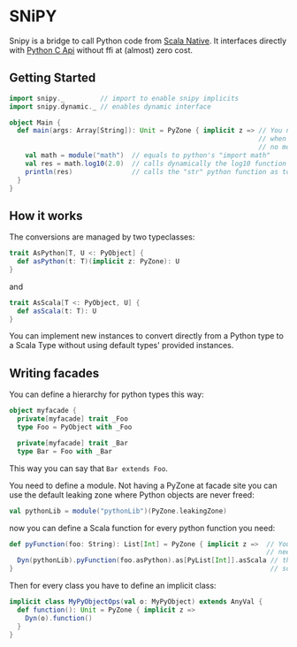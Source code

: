 # SNiPY
Snipy is a bridge to call Python code from [Scala Native](https://scala-native.org).
It interfaces directly with [Python C Api](https://docs.python.org/3.7/c-api/index.html) without ffi at (almost) zero cost.

## Getting Started

```scala
import snipy._         // import to enable snipy implicits
import snipy.dynamic._ // enables dynamic interface

object Main {
  def main(args: Array[String]): Unit = PyZone { implicit z => // You need to wrap Python call in a PyZone
                                                               // when zone block ends every PyObject is
                                                               // no more usable
    val math = module("math")  // equals to python's "import math"
    val res = math.log10(2.0)  // calls dynamically the log10 function passing a Double converted to PyObject
    println(res)               // calls the "str" python function as toString.
  }
}
```

## How it works
The conversions are managed by two typeclasses:
```scala
trait AsPython[T, U <: PyObject] {
  def asPython(t: T)(implicit z: PyZone): U
}
```
and
```scala
trait AsScala[T <: PyObject, U] {
  def asScala(t: T): U
}
```
You can implement new instances to convert directly from a Python type to a Scala Type without using default types' provided instances.

## Writing facades
You can define a hierarchy for python types this way:
```scala
object myfacade {
  private[myfacade] trait _Foo
  type Foo = PyObject with _Foo

  private[myfacade] trait _Bar
  type Bar = Foo with _Bar
```
This way you can say that `Bar extends Foo`.

You need to define a module. Not having a PyZone at facade site you can use the default leaking zone where Python objects are never freed:
```scala
val pythonLib = module("pythonLib")(PyZone.leakingZone)
```
now you can define a Scala function for every python function you need:
```scala
def pyFunction(foo: String): List[Int] = PyZone { implicit z =>  // You can define a local PyZone because you don't
                                                                 // need the intermediate Python Objects (result is a scala type)
  Dyn(pythonLib).pyFunction(foo.asPython).as[PyList[Int]].asScala // the as method casts to a specific python type
}                                                                 // so .asScala can call the correct typeclass instance
```

Then for every class you have to define an implicit class:
```scala
implicit class MyPyObjectOps(val o: MyPyObject) extends AnyVal {
  def function(): Unit = PyZone { implicit z =>
    Dyn(o).function()
  }
}
```
